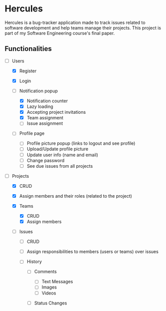 # Hercules

Hercules is a bug-tracker application made to track issues related to software development and help teams manage their projects.
This project is part of my Software Engineering course's final paper.

## Functionalities

- [ ] Users

  - [x] Register
  - [x] Login
  - [ ] Notification popup

    - [x] Notification counter
    - [x] Lazy loading
    - [x] Accepting project invitations
    - [x] Team assignment
    - [ ] Issue assignment

  - [ ] Profile page

    - [ ] Profile picture popup (links to logout and see profile)
    - [ ] Upload/Update profile picture
    - [ ] Update user info (name and email)
    - [ ] Change password
    - [ ] See due issues from all projects

- [ ] Projects

  - [x] CRUD
  - [x] Assign members and their roles (related to the project)
  - [x] Teams

    - [x] CRUD
    - [x] Assign members

  - [ ] Issues

    - [ ] CRUD
    - [ ] Assign responsibilities to members (users or teams) over issues
    - [ ] History

      - [ ] Comments

        - [ ] Text Messages
        - [ ] Images
        - [ ] Videos

      - [ ] Status Changes
